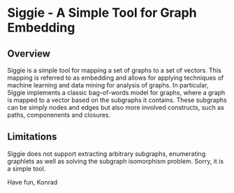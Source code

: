 
Siggie - A Simple Tool for Graph Embedding
==

Overview
--

Siggie is a simple tool for mapping a set of graphs to a set of
vectors. This mapping is referred to as embedding and allows for
applying techniques of machine learning and data mining for analysis
of graphs. In particular, Siggie implements a classic bag-of-words
model for graphs, where a graph is mapped to a vector based on the
subgraphs it contains. These subgraphs can be simply nodes and edges
but also more involved constructs, such as paths, componenents and
closures.

Limitations
--

Siggie does not support extracting arbitrary subgraphs, enumerating
graphlets as well as solving the subgraph isomorphism problem. Sorry,
it is a simple tool.

Have fun, Konrad
